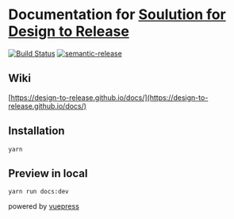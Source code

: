 # Documentation for [Soulution for Design to Release](https://design-to-release.github.io/docs/)

[![Build Status](https://travis-ci.com/design-to-release/docs.svg?branch=master)](https://travis-ci.com/design-to-release/docs)
[![semantic-release](https://img.shields.io/badge/%20%20%F0%9F%93%A6%F0%9F%9A%80-semantic--release-e10079.svg)](https://github.com/semantic-release/semantic-release)


## Wiki

[https://design-to-release.github.io/docs/](https://design-to-release.github.io/docs/)


## Installation

```shell
yarn
```

## Preview in local 

```shell
yarn run docs:dev
```

powered by [vuepress](https://vuepress.vuejs.org/)
